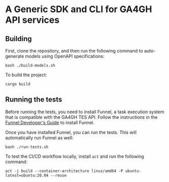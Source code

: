 # A Generic SDK and CLI for GA4GH API services

## Building

First, clone the repository, and then run the following command to auto-generate models using OpenAPI specifications:
```
bash ./build-models.sh
```

To build the project:
```
cargo build
```

## Running the tests

Before running the tests, you need to install Funnel, a task execution system that is compatible with the GA4GH TES API. Follow the instructions in the [Funnel Developer's Guide](https://ohsu-comp-bio.github.io/funnel/docs/development/developers/) to install Funnel.

Once you have installed Funnel, you can run the tests. This will automatically run Funnel as well:

```
bash ./run-tests.sh
```

To test the CI/CD workflow locally, install `act` and run the following command:
```
act -j build --container-architecture linux/amd64 -P ubuntu-latest=ubuntu:20.04 --reuse
```